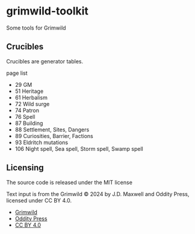 # grimwild-toolkit

Some tools for Grimwild

## Crucibles

Crucibles are generator tables.

page list

* 29 GM
* 51 Heritage
* 61 Herbalism
* 72 Wild surge
* 74 Patron
* 76 Spell
* 87 Building
* 88 Settlement, Sites, Dangers
* 89 Curiosities, Barrier, Factions
* 93 Eldritch mutations
* 106 Night spell, Sea spell, Storm spell, Swamp spell

## Licensing

The source code is released under the MIT license

Text input is from the Grimwild © 2024 by J.D. Maxwell and Oddity Press, licensed under CC BY 4.0.

* [Grimwild](https://www.drivethrurpg.com/en/product/508618/grimwild-cinematic-fantasy-roleplaying?affiliate_id=4237062)
* [Oddity Press](https://www.odditypress.com/)
* [CC BY 4.0](https://creativecommons.org/licenses/by/4.0/)
